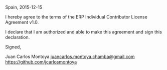 Spain, 2015-12-15

I hereby agree to the terms of the ERP Individual Contributor License
Agreement v1.0.

I declare that I am authorized and able to make this agreement and sign this
declaration.

Signed,

Juan Carlos Montoya juancarlos.montoya.chamba@gmail.com https://github.com/jcarlosmontoya
